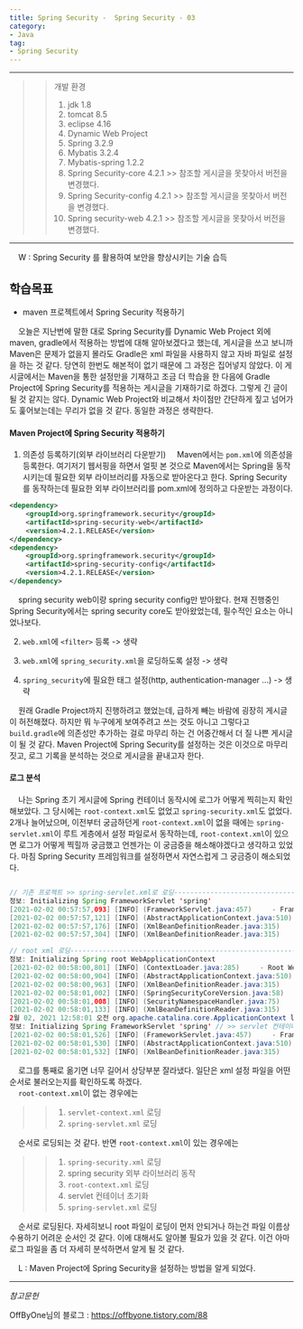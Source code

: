 ```yaml
---
title: Spring Security -  Spring Security - 03
category:
- Java
tag:
- Spring Security
---
```

<hr/>

>>개발 환경
>>1. jdk 1.8
>>2. tomcat 8.5
>>3. eclipse 4.16
>>4. Dynamic Web Project
>>5. Spring 3.2.9
>>6. Mybatis 3.2.4
>>7. Mybatis-spring 1.2.2
>>8. Spring Security-core 4.2.1 >> 참조할 게시글을 못찾아서 버전을 변경했다.
>>9. Spring Security-config 4.2.1 >> 참조할 게시글을 못찾아서 버전을 변경했다.
>>10. Spring security-web 4.2.1 >> 참조할 게시글을 못찾아서 버전을 변경했다.

<hr/>

&nbsp;&nbsp;&nbsp;&nbsp;W : Spring Security 를 활용하여 보안을 향상시키는 기술 습득

## 학습목표
- maven 프로젝트에서 Spring Security 적용하기

&nbsp;&nbsp;&nbsp;&nbsp;오늘은 지난번에 말한 대로 Spring Security를 Dynamic Web Project 외에 maven, gradle에서 적용하는 방법에 대해 알아보겠다고 했는데, 게시글을 쓰고 보니까 Maven은 문제가 없을지 몰라도 Gradle은 xml 파일을 사용하지 않고 자바 파일로 설정을 하는 것 같다. 당연히 한번도 해본적이 없기 때문에 그 과정은 집어넣지 않았다. 이 게시글에서는 Maven을 통한 설정만을 기재하고 조금 더 학습을 한 다음에 Gradle Project에 Spring Security를 적용하는 게시글을 기재하기로 하겠다. 그렇게 긴 글이 될 것 같지는 않다. Dynamic Web Project와 비교해서 차이점만 간단하게 짚고 넘어가도 훑어보는데는 무리가 없을 것 같다. 동일한 과정은 생략한다.  

#### Maven Project에 Spring Security 적용하기

1. 의존성 등록하기(외부 라이브러리 다운받기)
&nbsp;&nbsp;&nbsp;&nbsp;Maven에서는 `pom.xml`에 의존성을 등록한다. 여기저기 웹서핑을 하면서 얼핏 본 것으로 Maven에서는 Spring을 동작시키는데 필요한 외부 라이브러리를 자동으로 받아온다고 한다. Spring Security를 동작하는데 필요한 외부 라이브러리를 pom.xml에 정의하고 다운받는 과정이다. 

```xml
<dependency>
    <groupId>org.springframework.security</groupId>
    <artifactId>spring-security-web</artifactId>
    <version>4.2.1.RELEASE</version>
</dependency>
<dependency>
    <groupId>org.springframework.security</groupId>
    <artifactId>spring-security-config</artifactId>
    <version>4.2.1.RELEASE</version>
</dependency>
```
&nbsp;&nbsp;&nbsp;&nbsp;spring security web이랑 spring security config만 받아왔다. 현재 진행중인 Spring Security에서는 spring security core도 받아왔었는데, 필수적인 요소는 아니었나보다.

2. `web.xml`에 `<filter>` 등록 -> 생략

3. `web.xml`에 `spring_security.xml`을 로딩하도록 설정 -> 생략

4. `spring_security`에 필요한 태그 설정(http, authentication-manager ...) -> 생략

&nbsp;&nbsp;&nbsp;&nbsp;원래 Gradle Project까지 진행하려고 했었는데, 급하게 빼는 바람에 굉장히 게시글이 허전해졌다. 하지만 뭐 누구에게 보여주려고 쓰는 것도 아니고 그렇다고 `build.gradle`에 의존성만 추가하는 걸로 마무리 하는 건 어중간해서 더 질 나쁜 게시글이 될 것 같다. Maven Project에 Spring Security를 설정하는 것은 이것으로 마무리 짓고, 로그 기록을 분석하는 것으로 게시글을 끝내고자 한다.  

#### 로그 분석
&nbsp;&nbsp;&nbsp;&nbsp;나는 Spring 초기 게시글에 Spring 컨테이너 동작시에 로그가 어떻게 찍히는지 확인해보았다. 그 당시에는 `root-context.xml`도 없었고 `spring-security.xml`도 없었다. 2개나 늘어났으며, 이전부터 궁금하던게 `root-context.xml`이 없을 때에는 `spring-servlet.xml`이 루트 게층에서 설정 파일로서 동작하는데, `root-context.xml`이 있으면 로그가 어떻게 찍힐까 궁금했고 언젠가는 이 궁금증을 해소해야겠다고 생각하고 있었다. 마침 Spring Security 프레임워크를 설정하면서 자연스럽게 그 궁금증이 해소되었다.  

```java

// 기존 프로젝트 >> spring-servlet.xml로 로딩---------------------------------
정보: Initializing Spring FrameworkServlet 'spring'
[2021-02-02 00:57:57,093] [INFO] (FrameworkServlet.java:457)     - FrameworkServlet 'spring': initialization started
[2021-02-02 00:57:57,121] [INFO] (AbstractApplicationContext.java:510)     - Refreshing WebApplicationContext for namespace 'spring-servlet': startup date [Tue Feb 02 00:57:57 KST 2021]; root of context hierarchy
[2021-02-02 00:57:57,176] [INFO] (XmlBeanDefinitionReader.java:315)     - Loading XML bean definitions from ServletContext resource [/WEB-INF/framework/servlet-context.xml] // 1. servelt-context.xml 로딩
[2021-02-02 00:57:57,304] [INFO] (XmlBeanDefinitionReader.java:315)     - Loading XML bean definitions from ServletContext resource [/WEB-INF/framework/spring-servlet.xml] // 2. spring-servlet.xml 로딩

// root xml 로딩--------------------------------------------------------------
정보: Initializing Spring root WebApplicationContext
[2021-02-02 00:58:00,801] [INFO] (ContextLoader.java:285)     - Root WebApplicationContext: initialization started
[2021-02-02 00:58:00,904] [INFO] (AbstractApplicationContext.java:510)     - Refreshing Root WebApplicationContext: startup date [Tue Feb 02 00:58:00 KST 2021]; root of context hierarchy
[2021-02-02 00:58:00,963] [INFO] (XmlBeanDefinitionReader.java:315)     - Loading XML bean definitions from ServletContext resource [/WEB-INF/spring/spring-security.xml] // 1. spring-security.xml 로딩
[2021-02-02 00:58:01,002] [INFO] (SpringSecurityCoreVersion.java:58)     - You are running with Spring Security Core 3.2.6.RELEASE // >> spring security 외부 라이브러리 동작
[2021-02-02 00:58:01,008] [INFO] (SecurityNamespaceHandler.java:75)     - Spring Security 'config' module version is 3.2.6.RELEASE
[2021-02-02 00:58:01,133] [INFO] (XmlBeanDefinitionReader.java:315)     - Loading XML bean definitions from ServletContext resource [/WEB-INF/spring/root-context.xml] // 2. root-context.xml 로딩
2월 02, 2021 12:58:01 오전 org.apache.catalina.core.ApplicationContext log
정보: Initializing Spring FrameworkServlet 'spring' // >> servlet 컨테이너 초기화
[2021-02-02 00:58:01,526] [INFO] (FrameworkServlet.java:457)     - FrameworkServlet 'spring': initialization started
[2021-02-02 00:58:01,530] [INFO] (AbstractApplicationContext.java:510)     - Refreshing WebApplicationContext for namespace 'spring-servlet': startup date [Tue Feb 02 00:58:01 KST 2021]; parent: Root WebApplicationContext
[2021-02-02 00:58:01,532] [INFO] (XmlBeanDefinitionReader.java:315)     - Loading XML bean definitions from ServletContext resource [/WEB-INF/framework/spring-servlet.xml] // 3. spring-servlet.xml 로딩

```

&nbsp;&nbsp;&nbsp;&nbsp;로그를 통째로 옮기면 너무 길어서 상당부분 잘라냈다. 일단은 xml 설정 파일을 어떤 순서로 불러오는지를 확인하도록 하겠다.  
&nbsp;&nbsp;&nbsp;&nbsp;`root-context.xml`이 없는 경우에는 

>>1. `servlet-context.xml` 로딩
>>2. `spring-servlet.xml` 로딩

&nbsp;&nbsp;&nbsp;&nbsp;순서로 로딩되는 것 같다. 반면 `root-context.xml`이 있는 경우에는

>>1. `spring-security.xml` 로딩
>>2. spring security 외부 라이브러리 동작
>>3. `root-context.xml` 로딩
>>4. servlet 컨테이너 초기화
>>5. `spring-servlet.xml` 로딩

&nbsp;&nbsp;&nbsp;&nbsp;순서로 로딩된다. 자세히보니 root 파일이 로딩이 먼저 안되거나 하는건 파일 이름상 수용하기 어려운 순서인 것 같다. 이에 대해서도 알아볼 필요가 있을 것 같다. 이건 아마 로그 파일을 좀 더 자세히 분석하면서 알게 될 것 같다.

&nbsp;&nbsp;&nbsp;&nbsp;L : Maven Project에 Spring Security을 설정하는 방법을 알게 되었다.

<hr>

_참고문헌_  

OffByOne님의 블로그 : <https://offbyone.tistory.com/88>  
